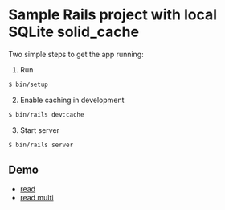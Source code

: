 # Sample Rails project with local SQLite solid_cache

Two simple steps to get the app running:

1. Run

```sh
$ bin/setup
```

2. Enable caching in development

```sh
$ bin/rails dev:cache
```

3. Start server

```sh
$ bin/rails server
```

## Demo

* [read](http://localhost:3000)  
* [read multi](http://localhost:3000/multi)  
